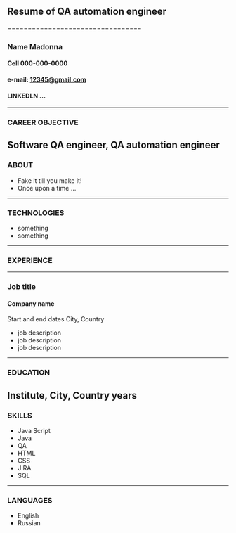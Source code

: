 ## Resume of QA automation engineer
=================================
### Name Madonna
#### Cell 000-000-0000
#### e-mail: 12345@gmail.com
#### LINKEDLN ...
---
### CAREER OBJECTIVE

Software QA engineer, QA automation engineer
---
### ABOUT
* Fake it till you make it!
* Once upon a time ...
---
### TECHNOLOGIES
* something
* something
---
### EXPERIENCE
____________________________
### Job title
#### Company name
Start and end dates
City, Country
* job description
* job description
* job description

---
### EDUCATION
Institute, City, Country
years
---
### SKILLS
* Java Script
* Java
* QA
* HTML
* CSS
* JIRA
* SQL
---
### LANGUAGES
* English 
* Russian




